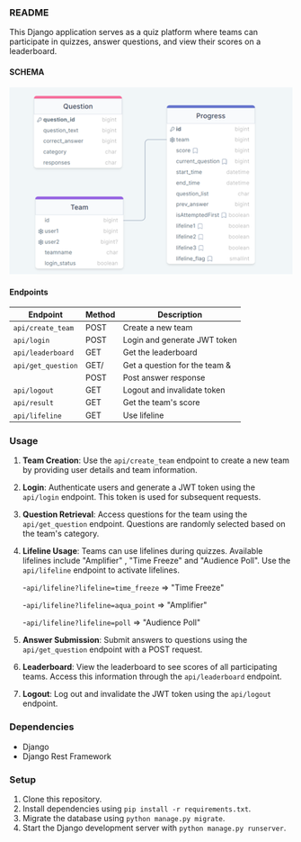 
### README

This Django application serves as a quiz platform where teams can participate in quizzes, answer questions, and view their scores on a leaderboard.

#### SCHEMA
![alt text](https://github.com/ParasY1724/RC_Backend/blob/main/DB_Schema.png?raw=true)


#### Endpoints

| Endpoint             | Method | Description                   |
|----------------------|--------|-------------------------------|
| `api/create_team`    | POST   | Create a new team             |
| `api/login`          | POST   | Login and generate JWT token  |
| `api/leaderboard`    | GET    | Get the leaderboard           |
| `api/get_question`   | GET/   | Get a question for the team & |
|                      | POST   | Post answer response          |
| `api/logout`         | GET    | Logout and invalidate token   |
| `api/result`         | GET    | Get the team's score          |
| `api/lifeline`       | GET    | Use lifeline                  |



### Usage

1. **Team Creation**: Use the `api/create_team` endpoint to create a new team by providing user details and team information.

2. **Login**: Authenticate users and generate a JWT token using the `api/login` endpoint. This token is used for subsequent requests.

3. **Question Retrieval**: Access questions for the team using the `api/get_question` endpoint. Questions are randomly selected based on the team's category.

4. **Lifeline Usage**: Teams can use lifelines during quizzes. Available lifelines include "Amplifier" , "Time Freeze" and "Audience Poll". Use the `api/lifeline` endpoint to activate lifelines.

    -`api/lifeline?lifeline=time_freeze` => "Time Freeze"
    
    -`api/lifeline?lifeline=aqua_point` => "Amplifier"
    
    -`api/lifeline?lifeline=poll` => "Audience Poll"


5. **Answer Submission**: Submit answers to questions using the `api/get_question` endpoint with a POST request.

6. **Leaderboard**: View the leaderboard to see scores of all participating teams. Access this information through the `api/leaderboard` endpoint.

7. **Logout**: Log out and invalidate the JWT token using the `api/logout` endpoint.

### Dependencies

- Django
- Django Rest Framework

### Setup

1. Clone this repository.
2. Install dependencies using `pip install -r requirements.txt`.
3. Migrate the database using `python manage.py migrate`.
4. Start the Django development server with `python manage.py runserver`.
